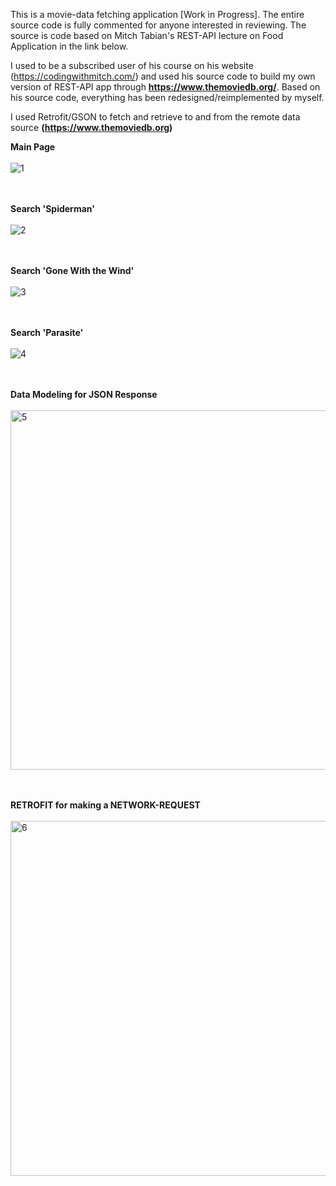 This is a movie-data fetching application [Work in Progress]. 
The entire source code is fully commented for anyone interested in reviewing. 
The source is code based on Mitch Tabian's REST-API lecture on Food Application in the link below. 

I used to be a subscribed user of his course on his website (https://codingwithmitch.com/) 
and used his source code to build my own version of REST-API app through <b>https://www.themoviedb.org/</b>. 
Based on his source code, everything has been redesigned/reimplemented by myself.

I used Retrofit/GSON to fetch and retrieve to and from the remote data source <b>(https://www.themoviedb.org)</b>

<b>**Main Page**</b> <br></br>
![1](https://user-images.githubusercontent.com/26533575/92070800-0a6e9100-ed7b-11ea-849c-9a4aec7940ea.jpg)

<br></br><b>Search 'Spiderman'</b><br></br>
![2](https://user-images.githubusercontent.com/26533575/92070804-0c385480-ed7b-11ea-9791-71aedf8ec708.jpg)

<br></br><b>Search 'Gone With the Wind'</b><br></br>
![3](https://user-images.githubusercontent.com/26533575/92070806-0d698180-ed7b-11ea-856b-ec35073db774.jpg)

<br></br><b>Search 'Parasite'</b><br></br>
![4](https://user-images.githubusercontent.com/26533575/92070808-0e021800-ed7b-11ea-91b8-beabea98a4e8.jpg)

<br></br><b>Data Modeling for JSON Response </b><br></br>
<img width="575" alt="5" src="https://user-images.githubusercontent.com/26533575/92070814-10fd0880-ed7b-11ea-8658-ffd04d28cd38.png">

<br></br><b>RETROFIT for making a NETWORK-REQUEST</b><br></br>
<img width="568" alt="6" src="https://user-images.githubusercontent.com/26533575/92070819-14908f80-ed7b-11ea-90d2-d8ace7978ba9.png">
